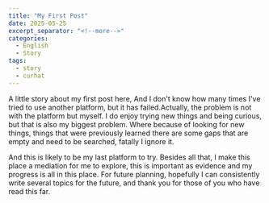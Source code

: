 ```yaml
---
title: "My First Post"
date: 2025-05-25
excerpt_separator: "<!--more-->"
categories:
  - English
  - Story
tags:
  - story
  - curhat 
---
```


A little story about my first post here, And I don't know how many times I've tried to use another platform, but it has failed.Actually, the problem is not with the platform but myself. I do enjoy trying new things and being curious, but that is also my biggest problem. Where because of looking for new things, things that were previously learned there are some gaps that are empty and need to be searched, fatally I ignore it.

<!--more-->

And this is likely to be my last platform to try. Besides all that, I make this place a mediation for me to explore, this is important as evidence and my progress is all in this place. For future planning, hopefully I can consistently write several topics for the future, and thank you for those of you who have read this far.
